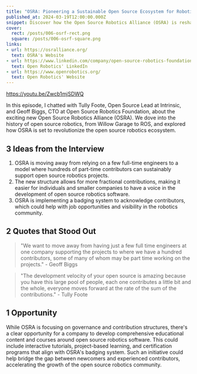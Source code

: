 ```yaml
---
title: "OSRA: Pioneering a Sustainable Open Source Ecosystem for Robotics"
published_at: 2024-03-19T12:00:00.000Z
snippet: Discover how the Open Source Robotics Alliance (OSRA) is reshaping the future of open source robotics. Tully Foote and Geoff Biggs discuss the evolution from Willow Garage to OSRA, and how this new initiative aims to create a more sustainable and community-driven ecosystem for robotics software development.
cover:
  rect: /posts/006-osrf-rect.png
  square: /posts/006-osrf-square.png
links:
- url: https://osralliance.org/
  text: OSRA's Website
- url: https://www.linkedin.com/company/open-source-robotics-foundation/
  text: Open Robotics' LinkedIn
- url: https://www.openrobotics.org/
  text: Open Robotics' Website
---
```


https://youtu.be/Zwcb1mjSDWQ

In this episode, I chatted with Tully Foote, Open Source Lead at Intrinsic, and
Geoff Biggs, CTO at Open Source Robotics Foundation, about the exciting new Open
Source Robotics Alliance (OSRA). We dove into the history of open source
robotics, from Willow Garage to ROS, and explored how OSRA is set to
revolutionize the open source robotics ecosystem.

## 3 Ideas from the Interview

1. OSRA is moving away from relying on a few full-time engineers to a model
   where hundreds of part-time contributors can sustainably support open source
   robotics projects.
2. The new structure allows for more fractional contributions, making it easier
   for individuals and smaller companies to have a voice in the development of
   open source robotics software.
3. OSRA is implementing a badging system to acknowledge contributors, which
   could help with job opportunities and visibility in the robotics community.

## 2 Quotes that Stood Out

> "We want to move away from having just a few full time engineers at one
> company supporting the projects to where we have a hundred contributors, some
> of many of whom may be part time working on the projects." - Geoff Biggs

> "The development velocity of your open source is amazing because you have this
> large pool of people, each one contributes a little bit and the whole,
> everyone moves forward at the rate of the sum of the contributions." - Tully
> Foote

## 1 Opportunity

While OSRA is focusing on governance and contribution structures, there's a
clear opportunity for a company to develop comprehensive educational content and
courses around open source robotics software. This could include interactive
tutorials, project-based learning, and certification programs that align with
OSRA's badging system. Such an initiative could help bridge the gap between
newcomers and experienced contributors, accelerating the growth of the open
source robotics community.
